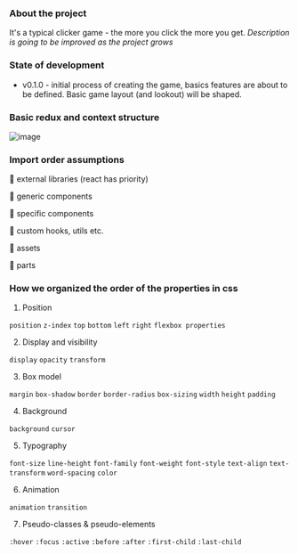 ### About the project

It's a typical clicker game - the more you click the more you get. _Description is going to be improved as the project grows_

### State of development

- v0.1.0 - initial process of creating the game, basics features are about to be defined. Basic game layout (and lookout) will be shaped.

### Basic redux and context structure
![image](https://user-images.githubusercontent.com/65851661/139313663-8e59640b-ad38-44f2-b512-2b049a91778b.png)

### Import order assumptions

🔶 external libraries (react has priority)

🔶 generic components

🔶 specific components

🔶 custom hooks, utils etc.

🔶 assets

🔶 parts

### How we organized the order of the properties in css

1. Position

`position` `z-index` `top` `bottom` `left` `right` `flexbox properties`

2. Display and visibility

`display` `opacity` `transform`

3. Box model

`margin` `box-shadow` `border` `border-radius` `box-sizing` `width` `height` `padding`

4. Background

`background` `cursor`

5. Typography

`font-size` `line-height` `font-family` `font-weight` `font-style` `text-align` `text-transform` `word-spacing` `color`

6. Animation

`animation` `transition`

7. Pseudo-classes & pseudo-elements

`:hover` `:focus` `:active` `:before` `:after` `:first-child` `:last-child`
